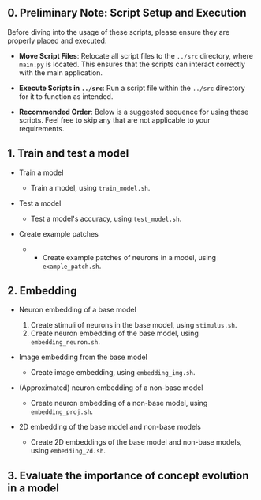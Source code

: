 ## 0. Preliminary Note: Script Setup and Execution
Before diving into the usage of these scripts, please ensure they are properly placed and executed:

- **Move Script Files**: Relocate all script files to the `../src` directory, where `main.py` is located. This ensures that the scripts can interact correctly with the main application.

- **Execute Scripts in `../src`**: Run a script file within the `../src` directory for it to function as intended.

- **Recommended Order**: Below is a suggested sequence for using these scripts. Feel free to skip any that are not applicable to your requirements.

## 1. Train and test a model
- Train a model
    - Train a model, using `train_model.sh`.

- Test a model
    - Test a model's accuracy, using `test_model.sh`.

- Create example patches 
    - - Create example patches of neurons in a model, using `example_patch.sh`.

## 2. Embedding

- Neuron embedding of a base model
    1. Create stimuli of neurons in the base model, using `stimulus.sh`.
    2. Create neuron embedding of the base model, using `embedding_neuron.sh`.

- Image embedding from the base model
    - Create image embedding, using `embedding_img.sh`.

- (Approximated) neuron embedding of a non-base model
    - Create neuron embedding of a non-base model, using `embedding_proj.sh`.

- 2D embedding of the base model and non-base models
    - Create 2D embeddings of the base model and non-base models, using `embedding_2d.sh`.

## 3. Evaluate the importance of concept evolution in a model